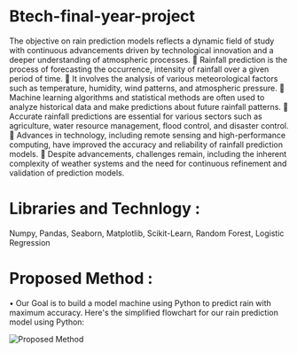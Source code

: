 # Btech-final-year-project

The objective on rain prediction models reflects a dynamic field of study with continuous advancements driven by technological innovation and a deeper understanding of atmospheric processes.
	Rainfall prediction is the process of forecasting the occurrence, intensity of rainfall over a given period of time.
	It involves the analysis of various meteorological factors such as temperature, humidity, wind patterns, and atmospheric pressure.
	Machine learning algorithms and statistical methods are often used to analyze historical data and make predictions about future rainfall patterns.
	Accurate rainfall predictions are essential for various sectors such as agriculture, water resource management, flood control, and disaster control.
	Advances in technology, including remote sensing and high-performance computing, have improved the accuracy and reliability of rainfall prediction models.
	Despite advancements, challenges remain, including the inherent complexity of weather systems and the need for continuous refinement and validation of prediction models.

# Libraries and Technlogy :

Numpy, Pandas, Seaborn, Matplotlib, Scikit-Learn, Random Forest, Logistic Regression

# Proposed Method :

•	Our Goal is to build a model machine using Python to predict rain with maximum accuracy. Here's the simplified flowchart    for our rain prediction model using Python: 

![Proposed Method](https://github.com/user-attachments/assets/6b9c5edb-0575-4396-9a64-e1549a915b87)
